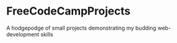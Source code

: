# FreeCodeCampProjects
A hodgepodge of small projects demonstrating my budding web-development skills

